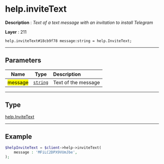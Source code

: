 # help.inviteText

**Description** : *Text of a text message with an invitation to install Telegram*

**Layer** : 211

```tl
help.inviteText#18cb9f78 message:string = help.InviteText;
```

---

## Parameters

| Name | Type | Description |
| :---: | :---: | :--- |
| <mark>message</mark> | [`string`](type/string) | Text of the message |

---

## Type

[help.InviteText](type/help.InviteText)

---

## Example

```php
$helpInviteText = $client->help->inviteText(
	message : 'MFiLC2DPX9VUmJbe',
);
```